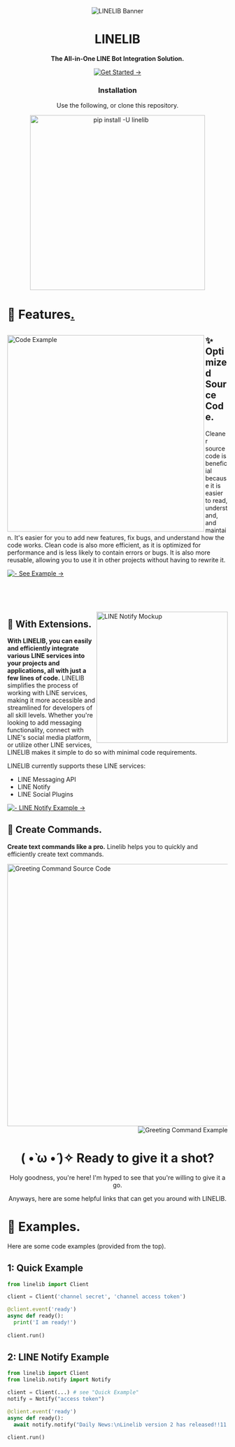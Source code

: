 <div align="center">
  <img src="https://user-images.githubusercontent.com/90096971/213644783-f525dd20-af78-4181-b665-fd6506410bde.png" alt="LINELIB Banner" />

# LINELIB
**The All-in-One LINE Bot Integration Solution.**

[![Get Started →](https://img.shields.io/badge/Get_Started_→-2ea44f?style=for-the-badge&logo=line&logoColor=ffffff)](https://github.com/AWeirdScratcher/linelib)
  
### Installation
Use the following, or clone this repository.
  
<img alt="pip install -U linelib" src="https://user-images.githubusercontent.com/90096971/213696060-a9ef7a7e-217c-4863-9b4a-5b6acaad0c69.png" width="400" />

</div>

# 🔑 Features[.](https://www.youtube.com/watch?v=H5v3kku4y6Q)

<div>
  <img src="https://user-images.githubusercontent.com/90096971/213690282-662ec477-b826-4fa4-9184-abcd8f0230d8.png" alt="Code Example" align="left" width="450" />
  <div>
    
  ## ✨ Optimized Source Code.
  Cleaner source code is beneficial because it is easier to read, understand, and maintain. It's easier for you to add new features, fix bugs, and understand how the code works. Clean code is also more efficient, as it is optimized for performance and is less likely to contain errors or bugs. It is also more reusable, allowing you to use it in other projects without having to rewrite it.
    
  [![  - See Example →](https://img.shields.io/badge/_-See_Example_→-06c755?style=for-the-badge&logo=python&logoColor=ffffff)](#1-quick-example)
    
  </div>

</div>

<br /><br /><br />

<img src="https://user-images.githubusercontent.com/90096971/213693396-83c0c20a-a30a-4648-b546-05c7019f10a0.png" width="300" alt="LINE Notify Mockup" align="right" />

## 🧩 With Extensions.
**With LINELIB, you can easily and efficiently integrate various LINE services into your projects and applications, all with just a few lines of code.** LINELIB simplifies the process of working with LINE services, making it more accessible and streamlined for developers of all skill levels. Whether you're looking to add messaging functionality, connect with LINE's social media platform, or utilize other LINE services, LINELIB makes it simple to do so with minimal code requirements.

LINELIB currently supports these LINE services:
- LINE Messaging API
- LINE Notify
- LINE Social Plugins

[![  - LINE Notify Example →](https://img.shields.io/badge/_-LINE_Notify_Example→-06c755?style=for-the-badge&logo=python&logoColor=ffffff)](#2-line-notify-example)

## 💪 Create Commands.
**Create text commands like a pro.** Linelib helps you to quickly and efficiently create text commands.

<div>
  <div align="left">

<img alt="Greeting Command Source Code" src="https://user-images.githubusercontent.com/90096971/213700257-0a2ef23c-1920-49df-9988-9e61a2491f71.png" width="600" />

</div>
  
<div align="right">


<img alt="Greeting Command Example" src="https://user-images.githubusercontent.com/90096971/213698679-4fd102db-dc4f-46f0-9059-b4e6f6da533c.png" />

</div>
</div>

<div align="center">
  
  # ( •̀ ω •́ )✧ Ready to give it a shot?
  Holy goodness, you're here! I'm hyped to see that you're willing to give it a go.
  
  Anyways, here are some helpful links that can get you around with LINELIB.
  
</div>


# 🎉 Examples.
Here are some code examples (provided from the top).

## 1: Quick Example
```py
from linelib import Client

client = Client('channel secret', 'channel access token')

@client.event('ready')
async def ready():
  print('I am ready!')
  
client.run()
```

## 2: LINE Notify Example
```py
from linelib import Client
from linelib.notify import Notify

client = Client(...) # see "Quick Example"
notify = Notify("access token")

@client.event('ready')
async def ready():
  await notify.notify("Daily News:\nLinelib version 2 has released!!11!")
  
client.run()
```
